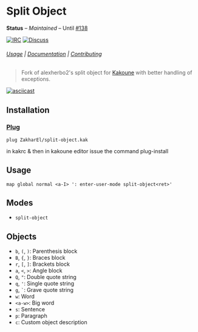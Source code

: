# Split Object

**Status** – _Maintained_ – Until [#138]

[![IRC][IRC Badge]][IRC]
[![Discuss][Discuss Badge]][Discuss]

###### [Usage](#usage) | [Documentation](#modes) | [Contributing](CONTRIBUTING)

> Fork of alexherbo2's split object for [Kakoune] with better handling of exceptions.

[![asciicast](https://asciinema.org/a/239870.svg)](https://asciinema.org/a/239870)

## Installation

### [Plug]

``` kak
plug ZakharEl/split-object.kak
```
in kakrc & then in kakoune editor issue the command plug-install

## Usage

``` kak
map global normal <a-I> ': enter-user-mode split-object<ret>'
```

## Modes

- `split-object`

## Objects

- `b`, `(`, `)`: Parenthesis block
- `B`, `{`, `}`: Braces block
- `r`, `[`, `]`: Brackets block
- `a`, `<`, `>`: Angle block
- `Q`, `"`: Double quote string
- `q`, `'`: Single quote string
- `g`, `` ` ``: Grave quote string
- `w`: Word
- `<a-w>`: Big word
- `s`: Sentence
- `p`: Paragraph
- `c`: Custom object description

[#138]: https://github.com/mawww/kakoune/issues/138
[Kakoune]: https://kakoune.org
[IRC]: https://webchat.freenode.net/#kakoune
[IRC Badge]: https://img.shields.io/badge/IRC-%23kakoune-blue.svg
[Discuss]: https://discuss.kakoune.com/t/ability-to-split-object-selections/442
[Discuss Badge]: https://img.shields.io/badge/Discuss-442-green.svg
[Plug]: https://github.com/andreyorst/plug.kak

